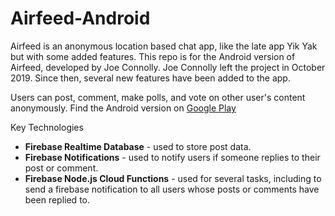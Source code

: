 
# Airfeed-Android

Airfeed is an anonymous location based chat app, like the late app Yik Yak but with some added features. This repo is for the Android version of Airfeed, developed by Joe Connolly.   Joe Connolly left the project in October 2019.  Since then, several new features have been added to the app.  

Users can post, comment, make polls, and vote on other user's content anonymously.  Find the Android version on  [Google Play](https://play.google.com/store/apps/details?id=com.harshityadav.airfeed)

Key Technologies 
 - **Firebase Realtime Database** - used to store post data. 
 - **Firebase Notifications** - used to notify users if someone replies to their post or comment.  
 - **Firebase Node.js Cloud Functions** - used for several tasks, including to send a firebase notification to all users whose posts or comments have been replied to.   
